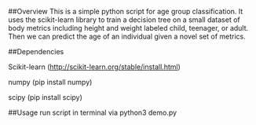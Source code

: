 ##Overview
This is a simple python script for age group classification. It uses the scikit-learn library to train a decision tree on a small dataset of body metrics including height and weight labeled 
child, teenager, or adult. Then we can predict the age of an individual given a novel set of metrics.

##Dependencies

Scikit-learn (http://scikit-learn.org/stable/install.html)

numpy (pip install numpy)

scipy (pip install scipy)

##Usage
run script in terminal via python3 demo.py
